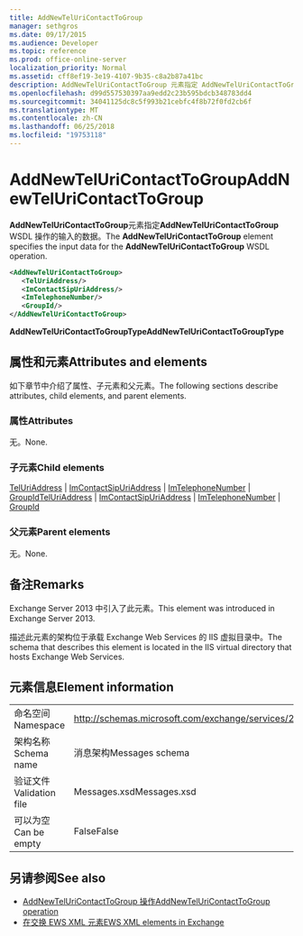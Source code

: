 ```yaml
---
title: AddNewTelUriContactToGroup
manager: sethgros
ms.date: 09/17/2015
ms.audience: Developer
ms.topic: reference
ms.prod: office-online-server
localization_priority: Normal
ms.assetid: cff8ef19-3e19-4107-9b35-c8a2b87a41bc
description: AddNewTelUriContactToGroup 元素指定 AddNewTelUriContactToGroup WSDL 操作的输入的数据。
ms.openlocfilehash: d99d557530397aa9edd2c23b595bdcb348783dd4
ms.sourcegitcommit: 34041125dc8c5f993b21cebfc4f8b72f0fd2cb6f
ms.translationtype: MT
ms.contentlocale: zh-CN
ms.lasthandoff: 06/25/2018
ms.locfileid: "19753118"
---
```

# <a name="addnewteluricontacttogroup"></a><span data-ttu-id="7b511-103">AddNewTelUriContactToGroup</span><span class="sxs-lookup"><span data-stu-id="7b511-103">AddNewTelUriContactToGroup</span></span>

<span data-ttu-id="7b511-104">**AddNewTelUriContactToGroup**元素指定**AddNewTelUriContactToGroup** WSDL 操作的输入的数据。</span><span class="sxs-lookup"><span data-stu-id="7b511-104">The **AddNewTelUriContactToGroup** element specifies the input data for the **AddNewTelUriContactToGroup** WSDL operation.</span></span> 
  
```XML
<AddNewTelUriContactToGroup>
   <TelUriAddress/>
   <ImContactSipUriAddress/>
   <ImTelephoneNumber/>
   <GroupId/>
</AddNewTelUriContactToGroup>
```

 <span data-ttu-id="7b511-105">**AddNewTelUriContactToGroupType**</span><span class="sxs-lookup"><span data-stu-id="7b511-105">**AddNewTelUriContactToGroupType**</span></span>
## <a name="attributes-and-elements"></a><span data-ttu-id="7b511-106">属性和元素</span><span class="sxs-lookup"><span data-stu-id="7b511-106">Attributes and elements</span></span>

<span data-ttu-id="7b511-107">如下章节中介绍了属性、子元素和父元素。</span><span class="sxs-lookup"><span data-stu-id="7b511-107">The following sections describe attributes, child elements, and parent elements.</span></span>
  
### <a name="attributes"></a><span data-ttu-id="7b511-108">属性</span><span class="sxs-lookup"><span data-stu-id="7b511-108">Attributes</span></span>

<span data-ttu-id="7b511-109">无。</span><span class="sxs-lookup"><span data-stu-id="7b511-109">None.</span></span>
  
### <a name="child-elements"></a><span data-ttu-id="7b511-110">子元素</span><span class="sxs-lookup"><span data-stu-id="7b511-110">Child elements</span></span>

<span data-ttu-id="7b511-111">[TelUriAddress](teluriaddress.md) | [ImContactSipUriAddress](imcontactsipuriaddress.md) | [ImTelephoneNumber](imtelephonenumber.md) | [GroupId](groupid.md)</span><span class="sxs-lookup"><span data-stu-id="7b511-111">[TelUriAddress](teluriaddress.md) | [ImContactSipUriAddress](imcontactsipuriaddress.md) | [ImTelephoneNumber](imtelephonenumber.md) | [GroupId](groupid.md)</span></span>
  
### <a name="parent-elements"></a><span data-ttu-id="7b511-112">父元素</span><span class="sxs-lookup"><span data-stu-id="7b511-112">Parent elements</span></span>

<span data-ttu-id="7b511-113">无。</span><span class="sxs-lookup"><span data-stu-id="7b511-113">None.</span></span>
  
## <a name="remarks"></a><span data-ttu-id="7b511-114">备注</span><span class="sxs-lookup"><span data-stu-id="7b511-114">Remarks</span></span>

<span data-ttu-id="7b511-115">Exchange Server 2013 中引入了此元素。</span><span class="sxs-lookup"><span data-stu-id="7b511-115">This element was introduced in Exchange Server 2013.</span></span>
  
<span data-ttu-id="7b511-116">描述此元素的架构位于承载 Exchange Web Services 的 IIS 虚拟目录中。</span><span class="sxs-lookup"><span data-stu-id="7b511-116">The schema that describes this element is located in the IIS virtual directory that hosts Exchange Web Services.</span></span>
  
## <a name="element-information"></a><span data-ttu-id="7b511-117">元素信息</span><span class="sxs-lookup"><span data-stu-id="7b511-117">Element information</span></span>

|||
|:-----|:-----|
|<span data-ttu-id="7b511-118">命名空间</span><span class="sxs-lookup"><span data-stu-id="7b511-118">Namespace</span></span>  <br/> |http://schemas.microsoft.com/exchange/services/2006/messages  <br/> |
|<span data-ttu-id="7b511-119">架构名称</span><span class="sxs-lookup"><span data-stu-id="7b511-119">Schema name</span></span>  <br/> |<span data-ttu-id="7b511-120">消息架构</span><span class="sxs-lookup"><span data-stu-id="7b511-120">Messages schema</span></span>  <br/> |
|<span data-ttu-id="7b511-121">验证文件</span><span class="sxs-lookup"><span data-stu-id="7b511-121">Validation file</span></span>  <br/> |<span data-ttu-id="7b511-122">Messages.xsd</span><span class="sxs-lookup"><span data-stu-id="7b511-122">Messages.xsd</span></span>  <br/> |
|<span data-ttu-id="7b511-123">可以为空</span><span class="sxs-lookup"><span data-stu-id="7b511-123">Can be empty</span></span>  <br/> |<span data-ttu-id="7b511-124">False</span><span class="sxs-lookup"><span data-stu-id="7b511-124">False</span></span>  <br/> |
   
## <a name="see-also"></a><span data-ttu-id="7b511-125">另请参阅</span><span class="sxs-lookup"><span data-stu-id="7b511-125">See also</span></span>

- [<span data-ttu-id="7b511-126">AddNewTelUriContactToGroup 操作</span><span class="sxs-lookup"><span data-stu-id="7b511-126">AddNewTelUriContactToGroup operation</span></span>](addnewteluricontacttogroup-operation.md)
- [<span data-ttu-id="7b511-127">在交换 EWS XML 元素</span><span class="sxs-lookup"><span data-stu-id="7b511-127">EWS XML elements in Exchange</span></span>](ews-xml-elements-in-exchange.md)


